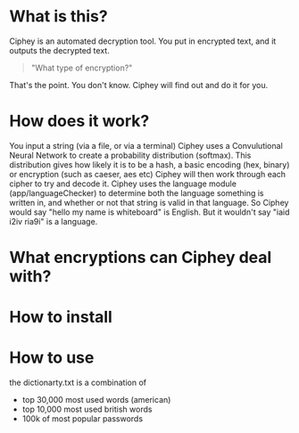 # What is this?
Ciphey is an automated decryption tool.
You put in encrypted text, and it outputs the decrypted text.

> "What type of encryption?"

That's the point. You don't know. Ciphey will find out and do it for you.

# How does it work?
You input a string (via a file, or via a terminal)
Ciphey uses a Convulutional Neural Network to create a probability distribution (softmax). 
This distribution gives how likely it is to be a hash, a basic encoding (hex, binary) or encryption (such as caeser, aes etc)
Ciphey will then work through each cipher to try and decode it.
Ciphey uses the language module (app/languageChecker) to determine both the language something is written in, and whether or not that string is valid in that language. So Ciphey would say "hello my name is whiteboard" is English. But it wouldn't say "iaid i2iv ria9i" is a language.

# What encryptions can Ciphey deal with?

# How to install

# How to use

the dictionarty.txt is a combination of
* top 30,000 most used words (american)
* top 10,000 most used british words
* 100k of most popular passwords

